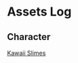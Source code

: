 # Assets Log

## Character
[Kawaii Slimes](https://assetstore.unity.com/packages/3d/characters/creatures/kawaii-slimes-221172)


